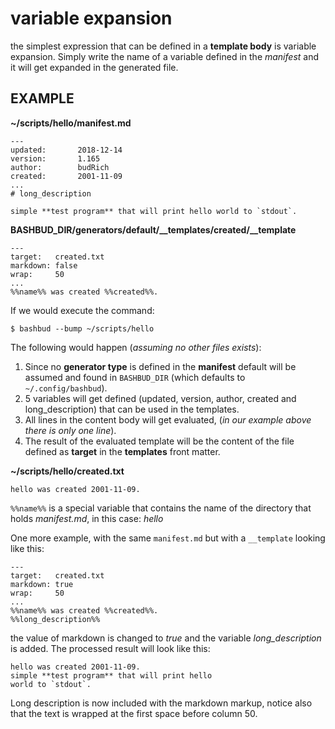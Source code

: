 # variable expansion

the simplest expression that can be defined in a **template body** is variable expansion.
Simply write the name of a variable defined in the *manifest* and it will get expanded in the generated file.

EXAMPLE
-------

**~/scripts/hello/manifest.md**  
```text
---
updated:       2018-12-14
version:       1.165
author:        budRich
created:       2001-11-09
...
# long_description

simple **test program** that will print hello world to `stdout`.
```


**BASHBUD_DIR/generators/default/__templates/created/__template**  
```text
---
target:   created.txt
markdown: false
wrap:     50
...
%%name%% was created %%created%%.
```


If we would execute the command:  

```shell
$ bashbud --bump ~/scripts/hello
```

The following would happen (*assuming no other files exists*):  

1. Since no **generator type** is defined in the **manifest** default will be assumed and found in `BASHBUD_DIR` (which defaults to `~/.config/bashbud`).
2. 5 variables will get defined (updated, version, author, created and long_description) that can be used in the templates.
3. All lines in the content body will get evaluated, (*in our example above there is only one line*).
4. The result of the evaluated template will be the content of the file defined as **target** in the **templates** front matter.

**~/scripts/hello/created.txt**  
```text
hello was created 2001-11-09.
```

`%%name%%` is a special variable that contains the name of the directory that holds *manifest.md*,
in this case: *hello*  

One more example, with the same `manifest.md` but with a `__template` looking like this:  

```text
---
target:   created.txt
markdown: true
wrap:     50
...
%%name%% was created %%created%%.
%%long_description%%
```

the value of markdown is changed to *true* and the variable *long_description* is added.
The processed result will look like this:  

```text
hello was created 2001-11-09.
simple **test program** that will print hello 
world to `stdout`.
```

Long description is now included with the markdown markup,
notice also that the text is wrapped at the first space before column 50.
